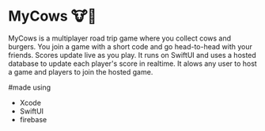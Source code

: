 # MyCows 🐮🍔
MyCows is a multiplayer road trip game where you collect cows and burgers. You join a game with a short code and go head-to-head with your friends. Scores update live as you play. It runs on SwiftUI and uses a hosted database to update each player's score in realtime. It alows any user to host a game and players to join the hosted game.

#made using
- Xcode
- SwiftUI
- firebase
